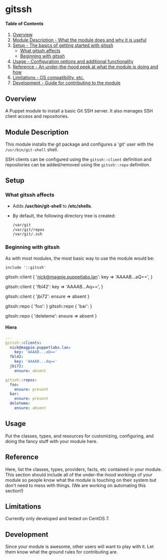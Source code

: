 # gitssh

#### Table of Contents

1. [Overview](#overview)
2. [Module Description - What the module does and why it is useful](#module-description)
3. [Setup - The basics of getting started with gitssh](#setup)
    * [What gitssh affects](#what-gitssh-affects)
    * [Beginning with gitssh](#beginning-with-gitssh)
4. [Usage - Configuration options and additional functionality](#usage)
5. [Reference - An under-the-hood peek at what the module is doing and how](#reference)
5. [Limitations - OS compatibility, etc.](#limitations)
6. [Development - Guide for contributing to the module](#development)

## Overview

A Puppet module to install a basic Git SSH server.  It also manages SSH client
access and repositories.


## Module Description

This module installs the git package and configures a 'git' user with the
`/usr/bin/git-shell` shell.

SSH clients can be configured using the `gitssh::client` definition and
repositories can be added/removed using the `gitssh::repo` definition.

## Setup

### What gitssh affects

* Adds **/usr/bin/git-shell** to **/etc/shells**.
* By default, the following directory tree is created:

  ```bash
  /var/git
  /var/git/repos
  /var/git/.ssh
  ```

### Beginning with gitssh

As with most modules, the most basic way to use the module would be:

```puppet
include '::gitssh'
```

gitssh::client { 'nick@magpie.puppetlabs.lan':
  key => 'AAAAB...aQ==',
}

gitssh::client { 'fbl42':
  key => 'AAAAB...Aq==',
}

gitssh::client { 'jbi72':
  ensure => absent
}

gitssh::repo { 'foo': }
gitssh::repo { 'bar': }

gitssh::repo { 'deleteme':
  ensure => absent
}

#### Hiera

```YAML
---
gitssh::clients:
  nick@magpie.puppetlabs.lan:
    key: 'AAAAB...aQ=='
  fbl42:
    key: 'AAAAB...Aq=='
  jbi72:
    ensure: absent

gitssh::repos:
  foo:
    ensure: present
  bar:
    ensure: present
  deleteme:
    ensure: absent
```

## Usage

Put the classes, types, and resources for customizing, configuring, and doing
the fancy stuff with your module here.

## Reference

Here, list the classes, types, providers, facts, etc contained in your module.
This section should include all of the under-the-hood workings of your module so
people know what the module is touching on their system but don't need to mess
with things. (We are working on automating this section!)

## Limitations

Currently only developed and tested on CentOS 7.

## Development

Since your module is awesome, other users will want to play with it. Let them
know what the ground rules for contributing are.
